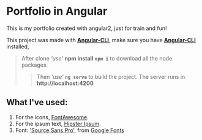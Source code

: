 # Portfolio in Angular

This is my portfolio created with angular2, just for train and fun!

This project was made with [**Angular-CLI**](https://cli.angular.io/), make sure you have [**Angular-CLI**](https://cli.angular.io/) installed,
> After clone *'use'* **npm install** **`npm i`** to download all the node packages.
>> Then *'use'* **`ng serve`** to build the project. 
>> The server runs in **http://localhost:4200**

## What I've used:

1. For the icons, [FontAwesome](http://fontawesome.io/).
2. For the ipsum text, [Hipster Ipsum](https://hipsum.co/).
3. Font: ['Source Sans Pro'](https://fonts.googleapis.com/css?family=Source+Sans+Pro), from [Google Fonts](https://fonts.google.com/)
